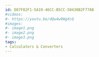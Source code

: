 ```yaml
---
id: D87F82F1-5A19-46CC-B5CC-50430B2F77AB
#videos:
#- https://youtu.be/dQw4w9WgXcQ
#images:
#- image1.png
#- image2.png
#- image3.png
tags:
- Calculators & Converters
---
```

